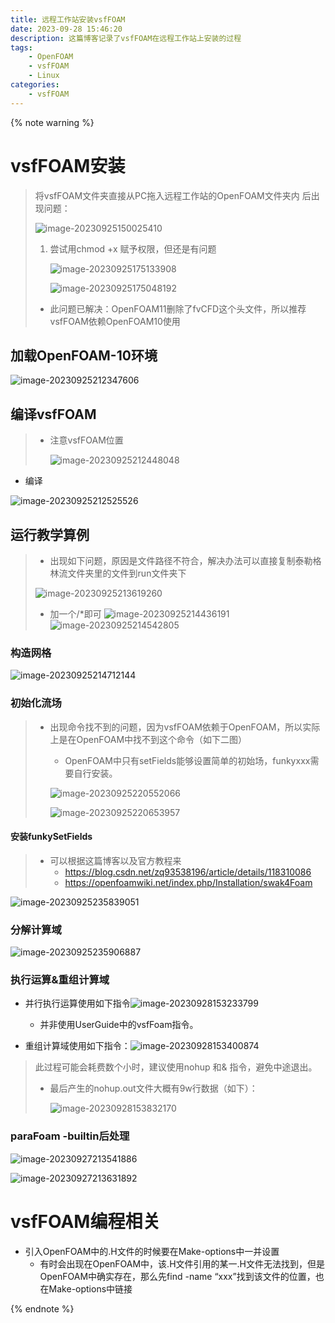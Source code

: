 ```yaml
---
title: 远程工作站安装vsfFOAM
date: 2023-09-28 15:46:20
description: 这篇博客记录了vsfFOAM在远程工作站上安装的过程
tags: 
	- OpenFOAM
	- vsfFOAM
	- Linux
categories: 
	- vsfFOAM
---
```


{% note warning %}

# vsfFOAM安装

> 将vsfFOAM文件夹直接从PC拖入远程工作站的OpenFOAM文件夹内 后出现问题：
>
> ![image-20230925150025410](https://s2.loli.net/2023/09/25/yZEikHJnRmPYtld.png)
>
> 1. 尝试用chmod +x 赋予权限，但还是有问题
>
>    ![image-20230925175133908](https://s2.loli.net/2023/09/25/DvkcgOIPx4TeKZM.png)
>
>    ![image-20230925175048192](https://s2.loli.net/2023/09/25/kDRBigzvoxHuwTM.png)
>
> * 此问题已解决：OpenFOAM11删除了fvCFD这个头文件，所以推荐vsfFOAM依赖OpenFOAM10使用



## 加载OpenFOAM-10环境

![image-20230925212347606](https://s2.loli.net/2023/09/25/SQVFKahm4q2oz7y.png)

## 编译vsfFOAM

> * 注意vsfFOAM位置
>
>   ![image-20230925212448048](https://s2.loli.net/2023/09/25/LqjcFlIgV514Xfr.png)

* 编译

![image-20230925212525526](https://s2.loli.net/2023/09/25/UbuOm6LDZtjV4aR.png)



## 运行教学算例

> * 出现如下问题，原因是文件路径不符合，解决办法可以直接复制泰勒格林流文件夹里的文件到run文件夹下
>
> ![image-20230925213619260](https://s2.loli.net/2023/09/25/9A8DWP2NLqugSsj.png)
>
> * 加一个/*即可
>   ![image-20230925214436191](https://s2.loli.net/2023/09/28/i6aDyVtUph5qsxj.png)
>   ![image-20230925214542805](https://s2.loli.net/2023/09/28/kFrYa4JtUlgXhMC.png)



### 构造网格

![image-20230925214712144](https://s2.loli.net/2023/09/25/7E5HTYBZpct4agk.png)

### 初始化流场

> * 出现命令找不到的问题，因为vsfFOAM依赖于OpenFOAM，所以实际上是在OpenFOAM中找不到这个命令（如下二图）
>
>   * OpenFOAM中只有setFields能够设置简单的初始场，funkyxxx需要自行安装。
>
>   ![image-20230925220552066](https://s2.loli.net/2023/09/25/jbh2nK7aX3uwits.png)
>
>   ![image-20230925220653957](https://s2.loli.net/2023/09/25/3y9saYoefGlKpLR.png)

#### 安装funkySetFields

> * 可以根据这篇博客以及官方教程来
>   * https://blog.csdn.net/zq93538196/article/details/118310086
>   * https://openfoamwiki.net/index.php/Installation/swak4Foam

![image-20230925235839051](https://s2.loli.net/2023/09/25/1komGpsQ4POtUZ3.png)

### 分解计算域

![image-20230925235906887](https://s2.loli.net/2023/09/25/krHLUtGSWz8nc1D.png)

### 执行运算&重组计算域

* 并行执行运算使用如下指令![image-20230928153233799](https://s2.loli.net/2023/09/28/Yv4L1iqtkpI92F8.png)
  * 并非使用UserGuide中的vsfFoam指令。

* 重组计算域使用如下指令：![image-20230928153400874](https://s2.loli.net/2023/09/28/KOk8RscVuMtHgiW.png)

> 此过程可能会耗费数个小时，建议使用nohup 和& 指令，避免中途退出。
>
> * 最后产生的nohup.out文件大概有9w行数据（如下）：
>
>   ![image-20230928153832170](https://s2.loli.net/2023/09/28/v1fKCHA7Z5RDeTO.png)
>
> 

### paraFoam -builtin后处理

![image-20230927213541886](https://s2.loli.net/2023/09/27/vR2LHDcAF9mib6p.png)

![image-20230927213631892](https://s2.loli.net/2023/09/27/IFOfxmJ2jiysdGY.png)

# vsfFOAM编程相关

* 引入OpenFOAM中的.H文件的时候要在Make-options中一并设置
  - 有时会出现在OpenFOAM中，该.H文件引用的某一.H文件无法找到，但是OpenFOAM中确实存在，那么先find -name “xxx”找到该文件的位置，也在Make-options中链接



{% endnote %}

